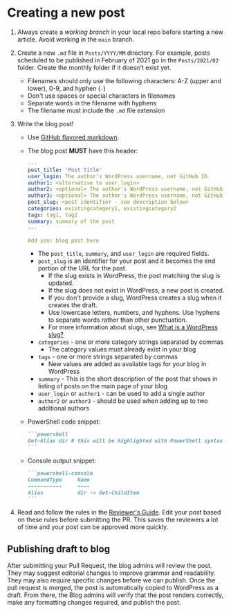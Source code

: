# Creating a new post

1. Always create a _working branch_ in your local repo before starting a new article. Avoid working
   in the `main` branch.
1. Create a new `.md` file in `Posts/YYYY/MM` directory. For example, posts scheduled to be
   published in February of 2021 go in the `Posts/2021/02` folder. Create the monthly folder if it
   doesn't exist yet.
   - Filenames should only use the following characters: A-Z (upper and lower), 0-9, and hyphen (`-`)
   - Don't use spaces or special characters in filenames
   - Separate words in the filename with hyphens
   - The filename must include the `.md` file extension
1. Write the blog post!
   - Use [GitHub flavored markdown][1].
   - The blog post **MUST** have this header:

     ```yaml
     ---
     post_title: 'Post Title'
     user_login: The author's WordPress username, not GitHub ID
     author1: <alternative to user_login>
     author2: <optional> The author's WordPress username, not GitHub ID
     author3: <optional> The author's WordPress username, not GitHub ID
     post_slug: <post identifier - see description below>
     categories: existingcategory1, existingcategory2
     tags: tag1, tag2
     summary: summary of the post
     ---

     Add your blog post here
     ```

     - The `post_title`, `summary`, and `user_login` are required fields.
     - `post_slug` is an identifier for your post and it becomes the end portion of the URL for the
       post.
       - If the slug exists in WordPress, the post matching the slug is updated.
       - If the slug does not exist in WordPress, a new post is created.
       - If you don't provide a slug, WordPress creates a slug when it creates the draft.
       - Use lowercase letters, numbers, and hyphens. Use hyphens to separate words rather than other
         punctuation.
       - For more information about slugs, see
         [What is a WordPress slug?](https://www.wpkube.com/wordpress-slug/)
     - `categories` - one or more category strings separated by commas
       - The category values must already exist in your blog
     - `tags` - one or more strings separated by commas
       - New values are added as available tags for your blog in WordPress
     - `summary` - This is the short description of the post that shows in listing of posts on the
       main page of your blog
     - `user_login` or `author1` - can be used to add a single author
     - `author2` or `author3` - should be used when adding up to two additional authors

   - PowerShell code snippet:

     ~~~markdown
     ```powershell
     Get-Alias dir # this will be highlighted with PowerShell syntax
     ```
     ~~~

   - Console output snippet:

     ~~~markdown
     ```powershell-console
     CommandType     Name                                               Version    Source
     -----------     ----                                               -------    ------
     Alias           dir -> Get-ChildItem
     ```
     ~~~

1. Read and follow the rules in the [Reviewer's Guide][2]. Edit your post based on these rules
   before submitting the PR. This saves the reviewers a lot of time and your post can be approved
   more quickly.

## Publishing draft to blog

After submitting your Pull Request, the blog admins will review the post. They may suggest editorial
changes to improve grammar and readability. They may also require specific changes before we can
publish. Once the pull request is merged, the post is automatically copied to WordPress as a draft.
From there, the Blog admins will verify that the post renders correctly, make any formatting changes
required, and publish the post.

<!-- link references -->
[1]: ./Markdown-cheatsheet.md
[2]: ./Reviewers-Guide.md
